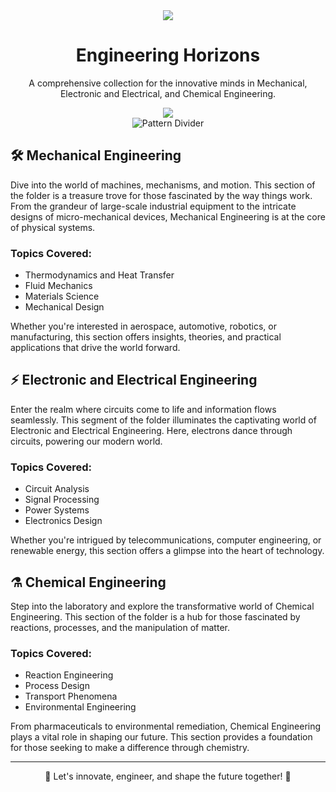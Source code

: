<!-- Banner -->
<div align="center">
  <img src="https://img.icons8.com/dusk/100/000000/gear.png"/>
  <h1>Engineering Horizons</h1>
  <p>A comprehensive collection for the innovative minds in Mechanical, Electronic and Electrical, and Chemical Engineering.</p>
  <img src="https://img.icons8.com/dusk/100/000000/gear.png"/>
</div>

<!-- Pattern Divider -->
<div align="center">
  <img src="https://via.placeholder.com/400x200.png?text=Pattern+Divider" alt="Pattern Divider" />
</div>

## 🛠️ Mechanical Engineering

Dive into the world of machines, mechanisms, and motion. This section of the folder is a treasure trove for those fascinated by the way things work. From the grandeur of large-scale industrial equipment to the intricate designs of micro-mechanical devices, Mechanical Engineering is at the core of physical systems.

### Topics Covered:
- Thermodynamics and Heat Transfer
- Fluid Mechanics
- Materials Science
- Mechanical Design

Whether you're interested in aerospace, automotive, robotics, or manufacturing, this section offers insights, theories, and practical applications that drive the world forward.

## ⚡ Electronic and Electrical Engineering

Enter the realm where circuits come to life and information flows seamlessly. This segment of the folder illuminates the captivating world of Electronic and Electrical Engineering. Here, electrons dance through circuits, powering our modern world.

### Topics Covered:
- Circuit Analysis
- Signal Processing
- Power Systems
- Electronics Design

Whether you're intrigued by telecommunications, computer engineering, or renewable energy, this section offers a glimpse into the heart of technology.

## ⚗️ Chemical Engineering

Step into the laboratory and explore the transformative world of Chemical Engineering. This section of the folder is a hub for those fascinated by reactions, processes, and the manipulation of matter.

### Topics Covered:
- Reaction Engineering
- Process Design
- Transport Phenomena
- Environmental Engineering

From pharmaceuticals to environmental remediation, Chemical Engineering plays a vital role in shaping our future. This section provides a foundation for those seeking to make a difference through chemistry.

---

<div align="center">
  <p align="center">🔬 Let's innovate, engineer, and shape the future together! 🔧</p>
</div>
